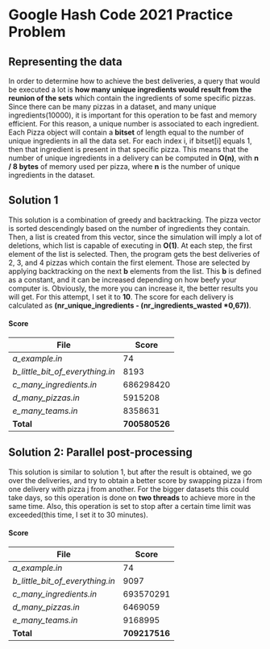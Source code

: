 
# Google Hash Code 2021 Practice Problem

## Representing the data

In order to determine how to achieve the best deliveries, a query that would be executed a lot is **how many unique ingredients would result from the reunion of the
sets** which contain the ingredients of some specific pizzas. Since there can be many pizzas in a dataset, and many unique ingredients(10000), it is important for this
operation to be fast and memory efficient. For this reason, a unique number is associated to each ingredient. Each Pizza object will contain a **bitset** of length equal
to the number of unique ingredients in all the data set. For each index i, if bitset[i] equals 1, then that ingredient is present in that specific pizza. This means that
the number of unique ingredients in a delivery can be computed in **O(n)**, with **n / 8 bytes** of memory used per pizza, where **n** is the number of unique ingredients
in the dataset.

## Solution 1

This solution is a combination of greedy and backtracking. The pizza vector is sorted descendingly based on the number of ingredients they contain. Then, a list is created
from this vector, since the simulation will imply a lot of deletions, which list is capable of executing in **O(1)**. At each step, the first element of the list is selected.
Then, the program gets the best deliveries of 2, 3, and 4 pizzas which contain the first element. Those are selected by applying backtracking on the next **b** elements from
the list. This **b** is defined as a constant, and it can be increased depending on how beefy your computer is. Obviously, the more you can increase it, the better results
you will get. For this attempt, I set it to **10**. The score for each delivery is calculated as **(nr_unique_ingredients - (nr_ingredients_wasted *0,67))**. 

#### Score

| File                                   | Score         |
|----------------------------------------|--------------|
| *a_example.in*                         | 74           |
| *b_little_bit_of_everything.in*        | 8193         |
| *c_many_ingredients.in*                | 686298420    |
| *d_many_pizzas.in*                     | 5915208      |
| *e_many_teams.in*                      | 8358631      |
| **Total**                              | **700580526**|

## Solution 2: Parallel post-processing

This solution is similar to solution 1, but after the result is obtained, we go over the deliveries, and try to obtain a better score by swapping pizza i from one delivery
with pizza j from another. For the bigger datasets this could take days, so this operation is done on **two threads** to achieve more in the same time. Also, this operation
is set to stop after a certain time limit was exceeded(this time, I set it to 30 minutes).

#### Score

| File                                   | Score         |
|----------------------------------------|--------------|
| *a_example.in*                         | 74           |
| *b_little_bit_of_everything.in*        | 9097         |
| *c_many_ingredients.in*                | 693570291    |
| *d_many_pizzas.in*                     | 6469059      |
| *e_many_teams.in*                      | 9168995      |
| **Total**                              | **709217516**|
